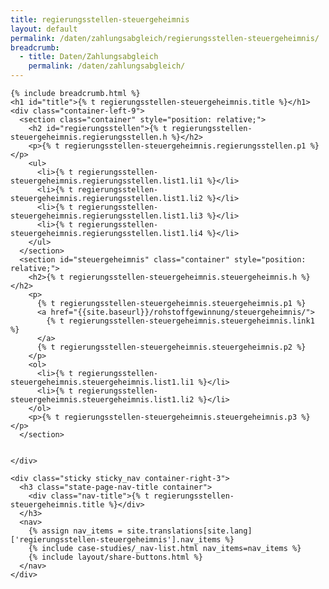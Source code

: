 ```yaml
---
title: regierungsstellen-steuergeheimnis
layout: default
permalink: /daten/zahlungsabgleich/regierungsstellen-steuergeheimnis/
breadcrumb:
  - title: Daten/Zahlungsabgleich
    permalink: /daten/zahlungsabgleich/
---
```


<main class="container-page-wrapper layout-state-pages">
  <section class="container" style="position: relative;">

    {% include breadcrumb.html %}
    <h1 id="title">{% t regierungsstellen-steuergeheimnis.title %}</h1>
    <div class="container-left-9">
      <section class="container" style="position: relative;">
        <h2 id="regierungsstellen">{% t regierungsstellen-steuergeheimnis.regierungsstellen.h %}</h2>
        <p>{% t regierungsstellen-steuergeheimnis.regierungsstellen.p1 %}</p>
        <ul>
          <li>{% t regierungsstellen-steuergeheimnis.regierungsstellen.list1.li1 %}</li>
          <li>{% t regierungsstellen-steuergeheimnis.regierungsstellen.list1.li2 %}</li>
          <li>{% t regierungsstellen-steuergeheimnis.regierungsstellen.list1.li3 %}</li>
          <li>{% t regierungsstellen-steuergeheimnis.regierungsstellen.list1.li4 %}</li>
        </ul>
      </section>
      <section id="steuergeheimnis" class="container" style="position: relative;">
        <h2>{% t regierungsstellen-steuergeheimnis.steuergeheimnis.h %}</h2>
        <p>
          {% t regierungsstellen-steuergeheimnis.steuergeheimnis.p1 %}
          <a href="{{site.baseurl}}/rohstoffgewinnung/steuergeheimnis/">
            {% t regierungsstellen-steuergeheimnis.steuergeheimnis.link1 %}
          </a>
          {% t regierungsstellen-steuergeheimnis.steuergeheimnis.p2 %}
        </p>
        <ol>
          <li>{% t regierungsstellen-steuergeheimnis.steuergeheimnis.list1.li1 %}</li>
          <li>{% t regierungsstellen-steuergeheimnis.steuergeheimnis.list1.li2 %}</li>
        </ol>
        <p>{% t regierungsstellen-steuergeheimnis.steuergeheimnis.p3 %}</p>
      </section>


    </div>

    <div class="sticky sticky_nav container-right-3">
      <h3 class="state-page-nav-title container">
        <div class="nav-title">{% t regierungsstellen-steuergeheimnis.title %}</div>
      </h3>
      <nav>
        {% assign nav_items = site.translations[site.lang]['regierungsstellen-steuergeheimnis'].nav_items %}
        {% include case-studies/_nav-list.html nav_items=nav_items %}
        {% include layout/share-buttons.html %}
      </nav>
    </div>
  </section>
</main>

<script src="https://ajax.googleapis.com/ajax/libs/jquery/1.12.4/jquery.min.js"></script>
<script type="text/javascript" src="//cdn.jsdelivr.net/jquery.slick/1.6.0/slick.min.js"></script>
<script type="text/javascript" src="{{ site.baseurl_root }}/js/lib/static.min.js" charset="utf-8"></script>
<script type="text/javascript" src="https://cdnjs.cloudflare.com/ajax/libs/jqPlot/1.0.8/jquery.jqplot.min.js"></script>
<link rel="stylesheet" type="text/css" href="https://cdnjs.cloudflare.com/ajax/libs/jqPlot/1.0.8/jquery.jqplot.min.css"/>
<script type="text/javascript" src="https://cdnjs.cloudflare.com/ajax/libs/jqPlot/1.0.8/plugins/jqplot.barRenderer.min.js"></script>
<script type="text/javascript" src="https://cdnjs.cloudflare.com/ajax/libs/jqPlot/1.0.8/plugins/jqplot.pieRenderer.min.js"></script>
<script type="text/javascript" src="https://cdnjs.cloudflare.com/ajax/libs/jqPlot/1.0.8/plugins/jqplot.categoryAxisRenderer.min.js"></script>
<script type="text/javascript" src="https://cdnjs.cloudflare.com/ajax/libs/jqPlot/1.0.8/plugins/jqplot.pointLabels.min.js"></script>

<script type="text/javascript" src="{{ site.baseurl_root }}/js/pages/barGraph.js" charset="utf-8"></script>
<script type="text/javascript" src="{{ site.baseurl_root }}/js/lib/explore.min.js" charset="utf-8"></script>

